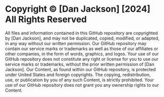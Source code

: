 # Copyright © [Dan Jackson] [2024] All Rights Reserved

 All files and information contained in this GitHub repository  are copyrighted by [Dan Jackson], and may not be duplicated, copied, modified, or adapted, in any way without our written permission. Our GitHub repository  may contain our service marks or trademarks as well as those of our affiliates or other companies, in the form of words, graphics, and logos. Your use of our GitHub repository does not constitute any right or license for you to use our service marks or trademarks, without the prior written permission of [Dan Jackson]. Our Content, as found within our GitHub repository, is protected under United States and foreign copyrights. The copying, redistribution, use, or publication by you of any such Content, is strictly prohibited. Your use of our GitHub repository does not grant you any ownership rights to our Content.

